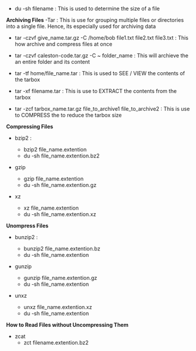 - du -sh filename : This is used to determine the size of a file

**Archiving Files**
-Tar : This is use for grouping multiple files or directories into a single file. Hence, its especially used for archiving data

  - tar -czvf give_name.tar.gz -C /home/bob file1.txt file2.txt file3.txt : This how archive and compress files at once
  
  - tar -czvf caleston-code.tar.gz -C ~ folder_name : This will archieve the an entire folder and its content

  - tar -tf home/file_name.tar : This is used to SEE / VIEW the contents of the tarbox
  
  - tar -xf filename.tar : This is use to EXTRACT the contents from the tarbox

  - tar -zcf tarbox_name.tar.gz file_to_archive1 file_to_archive2 : This is use to COMPRESS the  to reduce the tarbox size
  
**Compressing Files**
- bzip2 : 
  - bzip2 file_name.extention
  - du -sh file_name.extention.bz2
  
- gzip
  - gzip file_name.extention
  - du -sh file_name.extention.gz

- xz
  - xz file_name.extention
  - du -sh file_name.extention.xz

**Unompress Files**
- bunzip2 : 
  - bunzip2 file_name.extention.bz
  - du -sh file_name.extention
  
- gunzip
  - gunzip file_name.extention.gz
  - du -sh file_name.extention

- unxz
  - unxz file_name.extention.xz
  - du -sh file_name.extention

**How to Read Files without Uncompressing Them**
- zcat
  - zct filename.extention.bz2